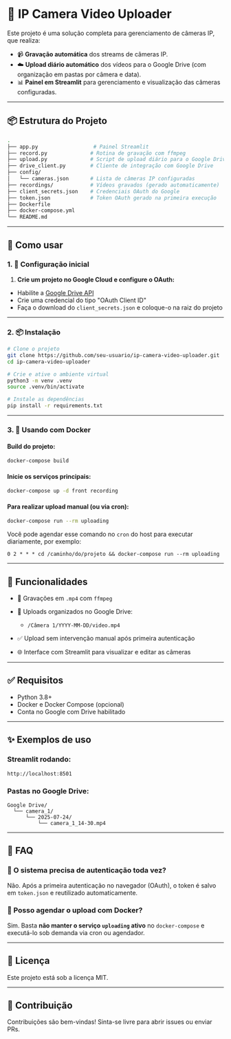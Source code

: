 # 🎥 IP Camera Video Uploader

Este projeto é uma solução completa para gerenciamento de câmeras IP, que realiza:

- 📹 **Gravação automática** dos streams de câmeras IP.
- ☁️ **Upload diário automático** dos vídeos para o Google Drive (com organização em pastas por câmera e data).
- 📊 **Painel em Streamlit** para gerenciamento e visualização das câmeras configuradas.

---

## 📦 Estrutura do Projeto

```bash
.
├── app.py                  # Painel Streamlit
├── record.py              # Rotina de gravação com ffmpeg
├── upload.py              # Script de upload diário para o Google Drive
├── drive_client.py        # Cliente de integração com Google Drive
├── config/
│   └── cameras.json       # Lista de câmeras IP configuradas
├── recordings/            # Vídeos gravados (gerado automaticamente)
├── client_secrets.json    # Credenciais OAuth do Google
├── token.json             # Token OAuth gerado na primeira execução
├── Dockerfile
├── docker-compose.yml
└── README.md
````

---

## 🚀 Como usar

### 1. 🔧 Configuração inicial


1. **Crie um projeto no Google Cloud e configure o OAuth:**

* Habilite a [Google Drive API](https://console.cloud.google.com/apis/library/drive.googleapis.com)
* Crie uma credencial do tipo "OAuth Client ID"
* Faça o download do `client_secrets.json` e coloque-o na raiz do projeto

---

### 2. 📦 Instalação

```bash
# Clone o projeto
git clone https://github.com/seu-usuario/ip-camera-video-uploader.git
cd ip-camera-video-uploader

# Crie e ative o ambiente virtual
python3 -m venv .venv
source .venv/bin/activate

# Instale as dependências
pip install -r requirements.txt
```

---

### 3. 🐳 Usando com Docker

#### Build do projeto:

```bash
docker-compose build
```

#### Inicie os serviços principais:

```bash
docker-compose up -d front recording
```

#### Para realizar upload manual (ou via cron):

```bash
docker-compose run --rm uploading
```

Você pode agendar esse comando no `cron` do host para executar diariamente, por exemplo:

```cron
0 2 * * * cd /caminho/do/projeto && docker-compose run --rm uploading
```

---

## 🧠 Funcionalidades

* 🎥 Gravações em `.mp4` com `ffmpeg`
* 📁 Uploads organizados no Google Drive:

  * `/Câmera 1/YYYY-MM-DD/video.mp4`
* ✅ Upload sem intervenção manual após primeira autenticação
* 🌐 Interface com Streamlit para visualizar e editar as câmeras

---

## ✅ Requisitos

* Python 3.8+
* Docker e Docker Compose (opcional)
* Conta no Google com Drive habilitado

---

## ✨ Exemplos de uso

### Streamlit rodando:

```
http://localhost:8501
```

### Pastas no Google Drive:

```
Google Drive/
  └── camera_1/
      └── 2025-07-24/
          └── camera_1_14-30.mp4
```

---

## 🛟 FAQ

### 🔐 O sistema precisa de autenticação toda vez?

Não. Após a primeira autenticação no navegador (OAuth), o token é salvo em `token.json` e reutilizado automaticamente.

### 📆 Posso agendar o upload com Docker?

Sim. Basta **não manter o serviço `uploading` ativo** no `docker-compose` e executá-lo sob demanda via cron ou agendador.

---

## 📜 Licença

Este projeto está sob a licença MIT.

---

## 🤝 Contribuição

Contribuições são bem-vindas! Sinta-se livre para abrir issues ou enviar PRs.
